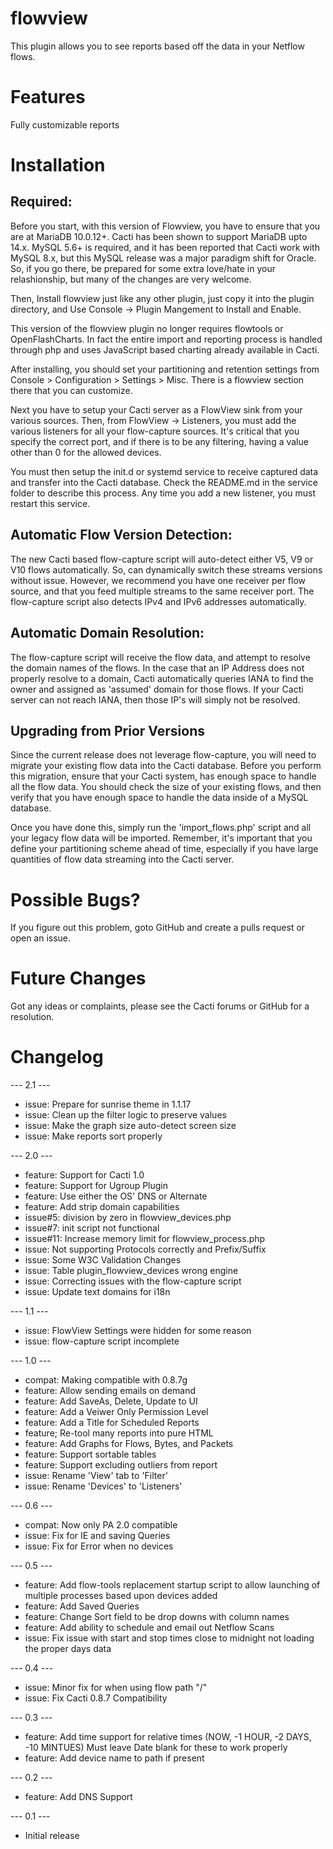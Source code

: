 # flowview

This plugin allows you to see reports based off the data in your Netflow flows.

# Features

Fully customizable reports

# Installation

## Required:

Before you start, with this version of Flowview, you have to ensure that you
are at MariaDB 10.0.12+.  Cacti has been shown to support MariaDB upto 14.x. MySQL 5.6+
is required, and it has been reported that Cacti work with MySQL 8.x, but this MySQL
release was a major paradigm shift for Oracle.  So, if you go there, be prepared for
some extra love/hate in your relashionship, but many of the changes are very welcome.

Then, Install flowview just like any other plugin, just copy it into the plugin directory,
and Use Console -> Plugin Mangement to Install and Enable.

This version of the flowview plugin no longer requires flowtools or 
OpenFlashCharts.  In fact the entire import and reporting process is 
handled through php and uses JavaScript based charting already available in 
Cacti.

After installing, you should set your partitioning and retention settings from 
Console > Configuration > Settings > Misc.  There is a flowview section there 
that you can customize.

Next you have to setup your Cacti server as a FlowView sink from your various 
sources.  Then, from FlowView -> Listeners, you must add the various listeners 
for all your flow-capture sources.  It's critical that you specify the correct 
port, and if there is to be any filtering, having a value other than 0 for
the allowed devices.

You must then setup the init.d or systemd service to receive captured data
and transfer into the Cacti database.  Check the README.md in the service
folder to describe this process.  Any time you add a new listener, you must
restart this service.

## Automatic Flow Version Detection:

The new Cacti based flow-capture script will auto-detect either V5, V9 or V10
flows automatically.  So, can dynamically switch these streams versions without
issue.  However, we recommend you have one receiver per flow source, and that
you feed multiple streams to the same receiver port.  The flow-capture script
also detects IPv4 and IPv6 addresses automatically.

## Automatic Domain Resolution:

The flow-capture script will receive the flow data, and attempt to resolve
the domain names of the flows.  In the case that an IP Address does not
properly resolve to a domain, Cacti automatically queries IANA to find the
owner and assigned as 'assumed' domain for those flows.  If your Cacti
server can not reach IANA, then those IP's will simply not be resolved.

## Upgrading from Prior Versions

Since the current release does not leverage flow-capture, you will need
to migrate your existing flow data into the Cacti database.  Before you
perform this migration, ensure that your Cacti system, has enough space
to handle all the flow data.  You should check the size of your existing
flows, and then verify that you have enough space to handle the data
inside of a MySQL database.

Once you have done this, simply run the 'import_flows.php' script and
all your legacy flow data will be imported.  Remember, it's important
that you define your partitioning scheme ahead of time, especially if
you have large quantities of flow data streaming into the Cacti server.

# Possible Bugs?

If you figure out this problem, goto GitHub and create a pulls request or open an issue.

# Future Changes

Got any ideas or complaints, please see the Cacti forums or GitHub for a resolution.

# Changelog

--- 2.1 ---
* issue: Prepare for sunrise theme in 1.1.17
* issue: Clean up the filter logic to preserve values
* issue: Make the graph size auto-detect screen size
* issue: Make reports sort properly

--- 2.0 ---
* feature: Support for Cacti 1.0
* feature: Support for Ugroup Plugin
* feature: Use either the OS' DNS or Alternate
* feature: Add strip domain capabilities
* issue#5: division by zero in flowview_devices.php
* issue#7: init script not functional
* issue#11: Increase memory limit for flowview_process.php
* issue: Not supporting Protocols correctly and Prefix/Suffix
* issue: Some W3C Validation Changes
* issue: Table plugin_flowview_devices wrong engine
* issue: Correcting issues with the flow-capture script
* issue: Update text domains for i18n

--- 1.1 ---
* issue: FlowView Settings were hidden for some reason
* issue: flow-capture script incomplete

--- 1.0 ---
* compat: Making compatible with 0.8.7g
* feature: Allow sending emails on demand
* feature: Add SaveAs, Delete, Update to UI
* feature: Add a Veiwer Only Permission Level
* feature: Add a Title for Scheduled Reports
* feature; Re-tool many reports into pure HTML
* feature: Add Graphs for Flows, Bytes, and Packets
* feature: Support sortable tables
* feature: Support excluding outliers from report
* issue: Rename 'View' tab to 'Filter'
* issue: Rename 'Devices' to 'Listeners'

--- 0.6 ---
* compat: Now only PA 2.0 compatible
* issue: Fix for IE and saving Queries
* issue: Fix for Error when no devices

--- 0.5 ---
* feature: Add flow-tools replacement startup script to allow launching of multiple processes based upon devices added
* feature: Add Saved Queries
* feature: Change Sort field to be drop downs with column names
* feature: Add ability to schedule and email out Netflow Scans
* issue: Fix issue with start and stop times close to midnight not loading the proper days data

--- 0.4 ---
* issue: Minor fix for when using flow path "/"
* issue: Fix Cacti 0.8.7 Compatibility

--- 0.3 ---
* feature: Add time support for relative times (NOW, -1 HOUR, -2 DAYS, -10 MINTUES) Must leave Date blank for these to work properly
* feature: Add device name to path if present

--- 0.2 ---
* feature: Add DNS Support

--- 0.1 ---
* Initial release


